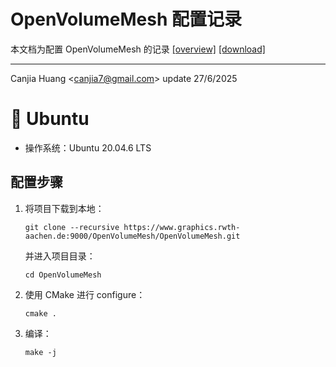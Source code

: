 # OpenVolumeMesh 配置记录

本文档为配置 OpenVolumeMesh 的记录 [[overview]](https://www.graphics.rwth-aachen.de/software/openvolumemesh/) [[download]](https://www.graphics.rwth-aachen.de/software/openvolumemesh/download/)

---

Canjia Huang <<canjia7@gmail.com>> update 27/6/2025

# :penguin: Ubuntu

- 操作系统：Ubuntu 20.04.6 LTS

## 配置步骤

1. 将项目下载到本地：
    ```
    git clone --recursive https://www.graphics.rwth-aachen.de:9000/OpenVolumeMesh/OpenVolumeMesh.git
    ```

    并进入项目目录：
    ```
    cd OpenVolumeMesh
    ```

2. 使用 CMake 进行 configure：
    ```
    cmake .
    ```

3. 编译：
    ```
    make -j
    ```